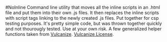 #NoInline
Command line utility that moves all the inline scripts in an .html file and put them into their own .js files. It then replaces the inline scripts with script tags linking to the newly created .js files.
Put together for csp testing purposes. It's pretty simple code, but was thrown together quickly and not thourougly tested. Use at your own risk.
A few generalized helper functions taken from [Vulcanize](https://github.com/Polymer/vulcanize). [Vulcanize License](http://polymer.github.io/LICENSE.txt).
